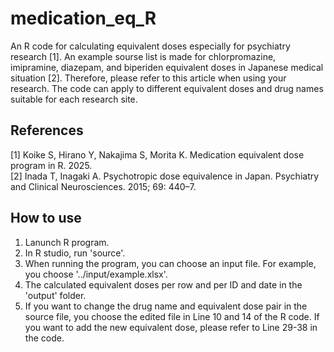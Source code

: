 # medication_eq_R

An R code for calculating equivalent doses especially for psychiatry research [1]. An example sourse list is made for chlorpromazine, imipramine, diazepam, and biperiden equivalent doses in Japanese medical situation [2]. Therefore, please refer to this article when using your research. The code can apply to different equivalent doses and drug names suitable for each research site. 

## References

[1] Koike S, Hirano Y, Nakajima S, Morita K. Medication equivalent dose program in R. 2025.<br>
[2] Inada T, Inagaki A. Psychotropic dose equivalence in Japan. Psychiatry and Clinical Neurosciences. 2015; 69: 440–7. 


## How to use
1. Lanunch R program.
2. In R studio, run 'source'.
3. When running the program, you can choose an input file. For example, you choose '../input/example.xlsx'.
4. The calculated equivalent doses per row and per ID and date in the 'output' folder.
5. If you want to change the drug name and equivalent dose pair in the source file, you choose the edited file in Line 10 and 14 of the R code. If you want to add the new equivalent dose, please refer to Line 29-38 in the code.
